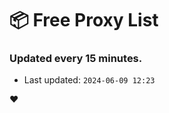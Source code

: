 # :package: Free Proxy List
### Updated every 15 minutes.

- Last updated: `2024-06-09 12:23`

:heart:
